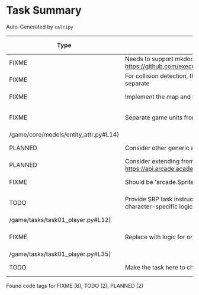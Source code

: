 # Task Summary

Auto-Generated by `calcipy`

| Type    | Comment                                                                                         | Last Edit   | Source File                                                                                                                                                                |
|---------|-------------------------------------------------------------------------------------------------|-------------|----------------------------------------------------------------------------------------------------------------------------------------------------------------------------|
| FIXME   | Needs to support mkdocs: https://github.com/executablebooks/mdformat/issues/317                 | 2022-11-02  | [.pre-commit-config.yaml:48](https://github.com/DesignPatternsAdventure/game/blame/bdb03d0a28c16931879603d5dc8e3b290695d38a/.pre-commit-config.yaml#L48)                   |
| FIXME   | For collision detection, the character and visible items need to be separate                    | 2022-11-02  | [game/core/game_view.py:31](https://github.com/DesignPatternsAdventure/game/blame/d403ae5c51fc5c51bbbc555da02919d93d36bd44/game/main.py#L23)                               |
| FIXME   | Implement the map and not just this placeholder fill color                                      | 2022-11-05  | [game/core/game_view.py:43](https://github.com/DesignPatternsAdventure/game/blame/3b33f2abaadf8e7fb55bbfc55040b4d7a4b987a6/game/core/window.py#L39)                        |
| FIXME   | Separate game units from pixels                                                                 | 2022-11-06  | [game/core/models/entity_attr.py:14](https://github.com/DesignPatternsAdventure/game/blame/switch-to-view
/game/core/models/entity_attr.py#L14)                                                                                                                                                                            |
| PLANNED | Consider other generic attributes to model                                                      | 2022-11-05  | [game/core/models/entity_attr.py:27](https://github.com/DesignPatternsAdventure/game/blame/4253980d2690c622eaf9359b83709a974383e6de/game/core/models/entity_attr.py#L19)   |
| PLANNED | Consider extending from: https://api.arcade.academy/en/stable/api/sprites.html#arcade.Sprite    | 2022-11-05  | [game/core/models/sprite_state.py:11](https://github.com/DesignPatternsAdventure/game/blame/0b6749f7c9affc47c5211260f5337bb6bf947893/game/core/models/sprite_state.py#L11) |
| FIXME   | Should be 'arcade.Sprite'. Need validator + arbitrary_types_allowed                             | 2022-11-05  | [game/core/registration.py:11](https://github.com/DesignPatternsAdventure/game/blame/0b6749f7c9affc47c5211260f5337bb6bf947893/game/core/registration.py#L10)               |
| TODO    | Provide SRP task instructions: "Our character module contains all character-specific logic..."" | 2022-11-06  | [game/tasks/task01_player.py:12](https://github.com/DesignPatternsAdventure/game/blame/switch-to-view
/game/tasks/task01_player.py#L12)                                                                                                                                                                            |
| FIXME   | Replace with logic for orienting a top-down sprite                                              | 2022-11-06  | [game/tasks/task01_player.py:35](https://github.com/DesignPatternsAdventure/game/blame/switch-to-view
/game/tasks/task01_player.py#L35)                                                                                                                                                                            |
| TODO    | Make the task here to change the character resource?                                            | 2022-11-05  | [game/tasks/task01_player.py:55](https://github.com/DesignPatternsAdventure/game/blame/e0f113d117923421703196805c5926d63a8e817a/game/tasks/task01_player.py#L55)           |

Found code tags for FIXME (6), TODO (2), PLANNED (2)

<!-- calcipy:skip_tags -->
